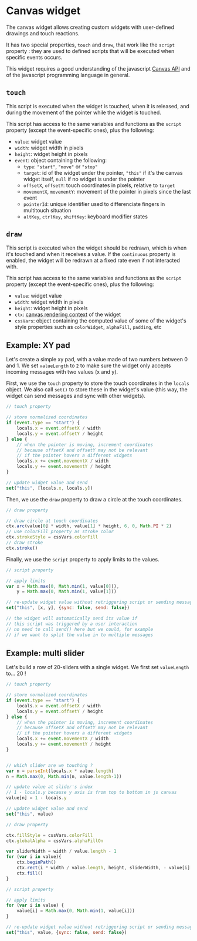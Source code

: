 # Canvas widget

The canvas widget allows creating custom widgets with user-defined drawings and touch reactions.

It has two special properties, `touch` and `draw`, that work like the `script` property : they are used to defined scripts that will be executed when specific events occurs.

This widget requires a good understanding of the javascript [Canvas API](https://developer.mozilla.org/en-US/docs/Web/API/Canvas_API) and of the javascript programming language in general.

## `touch`

This script is executed when the widget is touched, when it is released, and during the movement of the pointer while the widget is touched.

This script has access to the same variables and functions as the `script` property (except the event-specific ones), plus the following:

- `value`: widget value
- `width`: widget width in pixels
- `height`: widget height in pixels
- `event`: object containing the following:
    - `type`: `"start"`, `"move"` or `"stop"`
    - `target`: id of the widget under the pointer, `"this"` if it's the canvas widget itself, `null` if no widget is under the pointer
    - `offsetX`, `offsetY`: touch coordinates in pixels, relative to `target`
    - `movementX`, `movementY`: movement of the pointer in pixels since the last event
    - `pointerId`: unique identifier used to differenciate fingers in multitouch situation
    - `altKey`, `ctrlKey`, `shiftKey`: keyboard modifier states


## `draw`

This script is executed when the widget should be redrawn, which is when it's touched and when it receives a value. If the `continuous` property is enabled, the widget will be redrawn at a fixed rate even if not interacted with.

This script has access to the same variables and functions as the `script` property (except the event-specific ones), plus the following:

- `value`: widget value
- `width`: widget width in pixels
- `height`: widget height in pixels
- `ctx`: [canvas rendering context](https://developer.mozilla.org/en-US/docs/Web/API/CanvasRenderingContext2D) of the widget
- `cssVars`: object containing the computed value of some of the widget's style properties such as `colorWidget`, `alphaFill`, `padding`, etc

## Example: XY pad

Let's create a simple xy pad, with a value made of two numbers between 0 and 1. We set `valueLength` to `2` to make sure the widget only accepts incoming messages with two values (x and y).

First, we use the `touch` property to store the touch coordinates in the `locals` object. We also call `set()` to store these in the widget's value (this way, the widget can send messages and sync with other widgets).

```js
// touch property

// store normalized coordinates
if (event.type == "start") {
    locals.x = event.offsetX / width
    locals.y = event.offsetY / height
} else {
    // when the pointer is moving, increment coordinates
    // because offsetX and offsetY may not be relevant
    // if the pointer hovers a different widgets
    locals.x += event.movementX / width
    locals.y += event.movementY / height
}

// update widget value and send
set("this", [locals.x, locals.y])
```

Then, we use the `draw` property to draw a circle at the touch coordinates.

```js
// draw property

// draw circle at touch coordinates
ctx.arc(value[0] * width, value[1] * height, 6, 0, Math.PI * 2)
// use colorFill property as stroke color
ctx.strokeStyle = cssVars.colorFill
// draw stroke
ctx.stroke()
```

Finally, we use the `script` property to apply limits to the values.

```js
// script property

// apply limits
var x = Math.max(0, Math.min(1, value[0])),
    y = Math.max(0, Math.min(1, value[1]))

// re-update widget value without retriggering script or sending message
set("this", [x, y], {sync: false, send: false})

// the widget will automatically send its value if
// this script was triggered by a user interaction
// no need to call send() here but we could, for example
// if we want to split the value in to multiple messages
```

## Example: multi slider

Let's build a row of 20-sliders with a single widget. We first set `valueLength` to... 20 !

```js
// touch property

// store normalized coordinates
if (event.type == "start") {
    locals.x = event.offsetX / width
    locals.y = event.offsetY / height
} else {
    // when the pointer is moving, increment coordinates
    // because offsetX and offsetY may not be relevant
    // if the pointer hovers a different widgets
    locals.x += event.movementX / width
    locals.y += event.movementY / height
}


// which slider are we touching ?
var n = parseInt(locals.x * value.length)
n = Math.max(0, Math.min(n, value.length-1))

// update value at slider's index
// 1 - locals.y because y axis is from top to bottom in js canvas
value[n] = 1 - locals.y

// update widget value and send
set("this", value)
```

```js
// draw property

ctx.fillStyle = cssVars.colorFill
ctx.globalAlpha = cssVars.alphaFillOn

var sliderWidth = width / value.length - 1
for (var i in value){
    ctx.beginPath()
    ctx.rect(i * width / value.length, height, sliderWidth, - value[i] * height)
    ctx.fill()
}
```

```js
// script property

// apply limits
for (var i in value) {
    value[i] = Math.max(0, Math.min(1, value[i]))
}

// re-update widget value without retriggering script or sending message
set("this", value, {sync: false, send: false})
```
